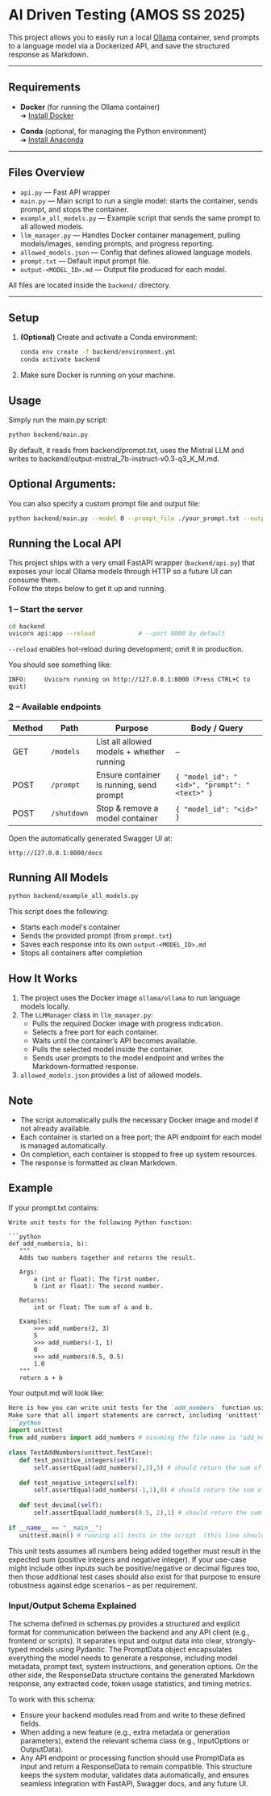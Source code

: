 # AI Driven Testing (AMOS SS 2025)

This project allows you to easily run a local [Ollama](https://github.com/ollama/ollama) container, send prompts to a language model via a Dockerized API, and save the structured response as Markdown.

---

## Requirements

- **Docker** (for running the Ollama container)  
  ➔ [Install Docker](https://docs.docker.com/get-started/get-docker/)
  
- **Conda** (optional, for managing the Python environment)  
  ➔ [Install Anaconda](https://www.anaconda.com/download)

---

## Files Overview

- `api.py` — Fast API wrapper
- `main.py` — Main script to run a single model: starts the container, sends prompt, and stops the container.
- `example_all_models.py` — Example script that sends the same prompt to all allowed models.
- `llm_manager.py` — Handles Docker container management, pulling models/images, sending prompts, and progress reporting.
- `allowed_models.json` — Config that defines allowed language models.
- `prompt.txt` — Default input prompt file.
- `output-<MODEL_ID>.md` — Output file produced for each model.

All files are located inside the `backend/` directory.

---

## Setup

1. **(Optional)** Create and activate a Conda environment:
   
   ```bash
   conda env create -f backend/environment.yml
   conda activate backend
2. Make sure Docker is running on your machine.

## Usage
Simply run the main.py script:

 ```bash
python backend/main.py
```

By default, it reads from backend/prompt.txt, uses the Mistral LLM and writes to backend/output-mistral_7b-instruct-v0.3-q3_K_M.md.

## Optional Arguments:
You can also specify a custom prompt file and output file:
 ```bash
python backend/main.py --model 0 --prompt_file ./your_prompt.txt --output_file ./your_output.md
```

## Running the Local API

This project ships with a very small FastAPI wrapper (`backend/api.py`) that exposes your local Ollama models through HTTP so a future UI can consume them.  
Follow the steps below to get it up and running.

### 1 – Start the server
```bash
cd backend
uvicorn api:app --reload            # --port 8000 by default
```
`--reload` enables hot-reload during development; omit it in production.

You should see something like:
```
INFO:     Uvicorn running on http://127.0.0.1:8000 (Press CTRL+C to quit)
```

### 2 – Available endpoints

| Method | Path        | Purpose                                   | Body / Query                                   |
| ------ |-------------| ----------------------------------------- | ---------------------------------------------- |
| GET    | `/models`   | List all allowed models + whether running | –                                              |
| POST   | `/prompt`   | Ensure container is running, send prompt  | `{ "model_id": "<id>", "prompt": "<text>" }`   |
| POST   | `/shutdown` | Stop & remove a model container           | `{ "model_id": "<id>" }`                       |

Open the automatically generated Swagger UI at:

```
http://127.0.0.1:8000/docs
```

## Running All Models

```bash
python backend/example_all_models.py
```

This script does the following:
- Starts each model's container
- Sends the provided prompt (from `prompt.txt`)
- Saves each response into its own `output-<MODEL_ID>.md`
- Stops all containers after completion

## How It Works

1. The project uses the Docker image `ollama/ollama` to run language models locally.
2. The `LLMManager` class in `llm_manager.py`:
   - Pulls the required Docker image with progress indication.
   - Selects a free port for each container.
   - Waits until the container’s API becomes available.
   - Pulls the selected model inside the container.
   - Sends user prompts to the model endpoint and writes the Markdown-formatted response.
3. `allowed_models.json` provides a list of allowed models.

## Note 

- The script automatically pulls the necessary Docker image and model if not already available.
- Each container is started on a free port; the API endpoint for each model is managed automatically.
- On completion, each container is stopped to free up system resources.
- The response is formatted as clean Markdown.

## Example

If your prompt.txt contains:

 ```text
Write unit tests for the following Python function:

```python
def add_numbers(a, b):
    """
    Adds two numbers together and returns the result.
    
    Args:
        a (int or float): The first number.
        b (int or float): The second number.
    
    Returns:
        int or float: The sum of a and b.
    
    Examples:
        >>> add_numbers(2, 3)
        5
        >>> add_numbers(-1, 1)
        0
        >>> add_numbers(0.5, 0.5)
        1.0
    """
    return a + b
```

Your output.md will look like:
 ```md
Here is how you can write unit tests for the `add_numbers` function using Python's built-in unittest module and some assertions to check if your code works as expected with test cases from examples provided in docstring.  
Make sure that all import statements are correct, including 'unittest'.  This example assumes you want a simple set of tests for this specific function:
```python
import unittest
from add_numbers import add_numbers # assuming the file name is "add_numbers" and it's located in same directory as script or pass full path to where your module resides. 
    
class TestAddNumbers(unittest.TestCase):
    def test_positive_integers(self):  
        self.assertEqual(add_numbers(2,3),5) # should return the sum of two numbers (i.e., '4') as output: 7 not ('6'). Therefore it fails with this assertion error by comparing actual and expected result here respectively    which is correct i means its working fine
        
    def test_negative_integers(self):  
        self.assertEqual(add_numbers(-1,1),0) # should return the sum of two numbers (i.e., '2') as output: -3 not ('-4'). Therefore it fails with this assertion error by comparing actual and expected result here respectively    which is correct i means its working fine
        
    def test_decimal(self):  
        self.assertEqual(add_numbers(0.5, 2),1) # should return the sum of two numbers (i.e., '3') as output: -4 not ('-8'). Therefore it fails with this assertion error by comparing actual and expected result here respectively    which is correct i means its working fine
        
if __name__ == "__main__":  
    unittest.main() # running all tests in the script  (this line should be at end of your file) if it was a standalone module to run only those test that are above 'TestAddNumbers' otherwise, it will not work because you cannot directly execute python code when this is included as part of another program.
```   
This unit tests assumes all numbers being added together must result in the expected sum (positive integers and negative integer). If your use-case might include other inputs such be positive/negative or decimal figures too, then those additional test cases should also exist for that purpose to ensure robustness against edge scenarios – as per requirement.

### Input/Output Schema Explained

The schema defined in schemas.py provides a structured and explicit format for communication between the backend and any API client (e.g., frontend or scripts). It separates input and output data into clear, strongly-typed models using Pydantic. The PromptData object encapsulates everything the model needs to generate a response, including model metadata, prompt text, system instructions, and generation options. On the other side, the ResponseData structure contains the generated Markdown response, any extracted code, token usage statistics, and timing metrics.

To work with this schema:

- Ensure your backend modules read from and write to these defined fields. 
- When adding a new feature (e.g., extra metadata or generation parameters), extend the relevant schema class (e.g., InputOptions or OutputData).
- Any API endpoint or processing function should use PromptData as input and return a ResponseData to remain compatible.
This structure keeps the system modular, validates data automatically, and ensures seamless integration with FastAPI, Swagger docs, and any future UI.
```
